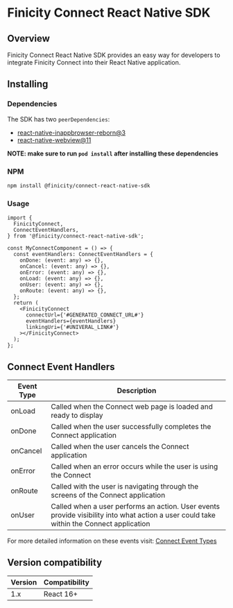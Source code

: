 # Finicity Connect React Native SDK

## Overview

Finicity Connect React Native SDK provides an easy way for developers to integrate Finicity Connect into their React Native application.

## Installing

### Dependencies

The SDK has two `peerDependencies`:

- [react-native-inappbrowser-reborn@3](https://www.npmjs.com/package/react-native-inappbrowser-reborn)
- [react-native-webview@11](https://www.npmjs.com/package/react-native-webview)

**NOTE: make sure to run `pod install` after installing these dependencies**

### NPM

```bash
npm install @finicity/connect-react-native-sdk
```

### Usage

```tsx
import {
  FinicityConnect,
  ConnectEventHandlers,
} from '@finicity/connect-react-native-sdk';

const MyConnectComponent = () => {
  const eventHandlers: ConnectEventHandlers = {
    onDone: (event: any) => {},
    onCancel: (event: any) => {},
    onError: (event: any) => {},
    onLoad: (event: any) => {},
    onUser: (event: any) => {},
    onRoute: (event: any) => {},
  };
  return (
    <FinicityConnect
      connectUrl={'#GENERATED_CONNECT_URL#'}
      eventHandlers={eventHandlers}
      linkingUri={'#UNIVERAL_LINK#'}
    ></FinicityConnect>
  );
};
```

## Connect Event Handlers

| Event Type | Description                                                                                                                             |
| ---------- | --------------------------------------------------------------------------------------------------------------------------------------- |
| onLoad     | Called when the Connect web page is loaded and ready to display                                                                         |
| onDone     | Called when the user successfully completes the Connect application                                                                     |
| onCancel   | Called when the user cancels the Connect application                                                                                    |
| onError    | Called when an error occurs while the user is using the Connect                                                                         |
| onRoute    | Called with the user is navigating through the screens of the Connect application                                                       |
| onUser     | Called when a user performs an action. User events provide visibility into what action a user could take within the Connect application |

For more detailed information on these events visit: [Connect Event Types](https://docs.finicity.com/connect-2-0-events-types/)

## Version compatibility

| Version | Compatibility |
| ------- | ------------- |
| 1.x     | React 16+     |
